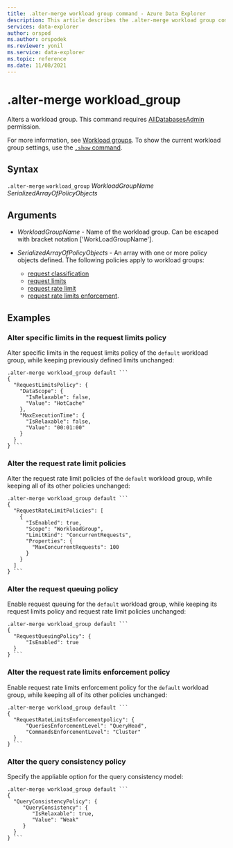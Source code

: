 ```yaml
---
title: .alter-merge workload group command - Azure Data Explorer
description: This article describes the .alter-merge workload group command in Azure Data Explorer.
services: data-explorer
author: orspod
ms.author: orspodek
ms.reviewer: yonil
ms.service: data-explorer
ms.topic: reference
ms.date: 11/08/2021
---
```

# .alter-merge workload_group

Alters a workload group. This command requires [AllDatabasesAdmin](access-control/role-based-authorization.md) permission.

For more information, see [Workload groups](workload-groups.md). To show the current workload group settings, use the [`.show` command](show-workload-group-command.md).

## Syntax

`.alter-merge` `workload_group` *WorkloadGroupName* *SerializedArrayOfPolicyObjects*

## Arguments

- *WorkloadGroupName* - Name of the workload group. Can be escaped with bracket notation ['WorkLoadGroupName'].
- *SerializedArrayOfPolicyObjects* - An array with one or more policy objects defined. The following policies apply to workload groups:   
  
  * [request classification](request-classification-policy.md)
  * [request limits](request-limits-policy.md)
  * [request rate limit](request-rate-limit-policy.md)
  * [request rate limits enforcement](request-rate-limits-enforcement-policy.md).

## Examples

### Alter specific limits in the request limits policy

Alter specific limits in the request limits policy of the `default` workload group,
while keeping previously defined limits unchanged:

~~~kusto
.alter-merge workload_group default ```
{
  "RequestLimitsPolicy": {
    "DataScope": {
      "IsRelaxable": false,
      "Value": "HotCache"
    },
    "MaxExecutionTime": {
      "IsRelaxable": false,
      "Value": "00:01:00"
    }
  }
} ```
~~~

### Alter the request rate limit policies

Alter the request rate limit policies of the `default` workload group,
while keeping all of its other policies unchanged:

~~~kusto
.alter-merge workload_group default ```
{
  "RequestRateLimitPolicies": [
    {
      "IsEnabled": true,
      "Scope": "WorkloadGroup",
      "LimitKind": "ConcurrentRequests",
      "Properties": {
        "MaxConcurrentRequests": 100
      }
    }
  ]
} ```
~~~

### Alter the request queuing policy

Enable request queuing for the `default` workload group, while keeping its request limits policy
and request rate limit policies unchanged:

~~~kusto
.alter-merge workload_group default ```
{
  "RequestQueuingPolicy": {
      "IsEnabled": true
  }
} ```
~~~

### Alter the request rate limits enforcement policy

Enable request rate limits enforcement policy for the `default` workload group,
while keeping all of its other policies unchanged:

~~~kusto
.alter-merge workload_group default ```
{
  "RequestRateLimitsEnforcementpolicy": {
      "QueriesEnforcementLevel": "QueryHead",
      "CommandsEnforcementLevel": "Cluster"
  }
} ```
~~~

### Alter the query consistency policy

Specify the appliable option for the query consistency model:

~~~kusto
.alter-merge workload_group default ```
{
  "QueryConsistencyPolicy": {
     "QueryConsistency": {
        "IsRelaxable": true,
        "Value": "Weak"
     }
  }
} ```

~~~
